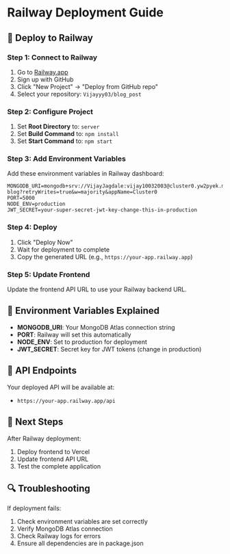 # Railway Deployment Guide

## 🚀 Deploy to Railway

### Step 1: Connect to Railway
1. Go to [Railway.app](https://railway.app)
2. Sign up with GitHub
3. Click "New Project" → "Deploy from GitHub repo"
4. Select your repository: `Vijayyy03/blog_post`

### Step 2: Configure Project
1. Set **Root Directory** to: `server`
2. Set **Build Command** to: `npm install`
3. Set **Start Command** to: `npm start`

### Step 3: Add Environment Variables
Add these environment variables in Railway dashboard:

```
MONGODB_URI=mongodb+srv://VijayJagdale:vijay10032003@cluster0.yw2pyek.mongodb.net/omnify-blog?retryWrites=true&w=majority&appName=Cluster0
PORT=5000
NODE_ENV=production
JWT_SECRET=your-super-secret-jwt-key-change-this-in-production
```

### Step 4: Deploy
1. Click "Deploy Now"
2. Wait for deployment to complete
3. Copy the generated URL (e.g., `https://your-app.railway.app`)

### Step 5: Update Frontend
Update the frontend API URL to use your Railway backend URL.

## 🔧 Environment Variables Explained

- **MONGODB_URI**: Your MongoDB Atlas connection string
- **PORT**: Railway will set this automatically
- **NODE_ENV**: Set to production for deployment
- **JWT_SECRET**: Secret key for JWT tokens (change in production)

## 📡 API Endpoints

Your deployed API will be available at:
- `https://your-app.railway.app/api`

## 🎯 Next Steps

After Railway deployment:
1. Deploy frontend to Vercel
2. Update frontend API URL
3. Test the complete application

## 🔍 Troubleshooting

If deployment fails:
1. Check environment variables are set correctly
2. Verify MongoDB Atlas connection
3. Check Railway logs for errors
4. Ensure all dependencies are in package.json 